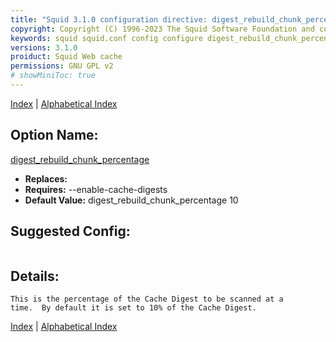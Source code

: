 ```yaml
---
title: "Squid 3.1.0 configuration directive: digest_rebuild_chunk_percentage"
copyright: Copyright (C) 1996-2023 The Squid Software Foundation and contributors
keywords: squid squid.conf config configure digest_rebuild_chunk_percentage
versions: 3.1.0
proiduct: Squid Web cache
permissions: GNU GPL v2
# showMiniToc: true
---
```

[Index](index#toc_digest_rebuild_chunk_percentage) | [Alphabetical Index](index_all#toc_digest_rebuild_chunk_percentage)

## Option Name:
[digest_rebuild_chunk_percentage](#digest_rebuild_chunk_percentage)
 * **Replaces:** 
 * **Requires:** --enable-cache-digests
 * **Default Value:** digest_rebuild_chunk_percentage 10


## Suggested Config:
```plaintext

```

## Details:

	This is the percentage of the Cache Digest to be scanned at a
	time.  By default it is set to 10% of the Cache Digest.



[Index](index#toc_digest_rebuild_chunk_percentage) | [Alphabetical Index](index_all#toc_digest_rebuild_chunk_percentage)

